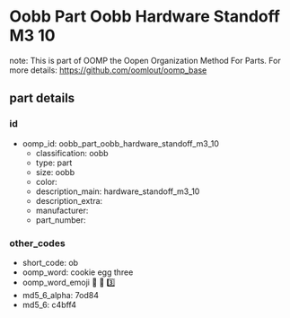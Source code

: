 # Oobb Part Oobb Hardware Standoff M3 10  

note: This is part of OOMP the Oopen Organization Method For Parts. For more details: https://github.com/oomlout/oomp_base

##  part details





### id
* oomp_id: oobb_part_oobb_hardware_standoff_m3_10
  * classification: oobb
  * type: part
  * size: oobb
  * color: 
  * description_main: hardware_standoff_m3_10
  * description_extra: 
  * manufacturer: 
  * part_number: 

### other_codes
* short_code: ob
* oomp_word: cookie egg three
* oomp_word_emoji :cookie: :egg: :three:
* md5_6_alpha: 7od84
* md5_6: c4bff4